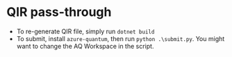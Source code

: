 # QIR pass-through

* To re-generate QIR file, simply run `dotnet build`
* To submit, install `azure-quantum`, then run `python .\submit.py`. 
  You might want to change the AQ Workspace in the script.